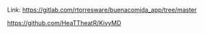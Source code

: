 
Link: https://gitlab.com/rtorresware/buenacomida_app/tree/master

https://github.com/HeaTTheatR/KivyMD
